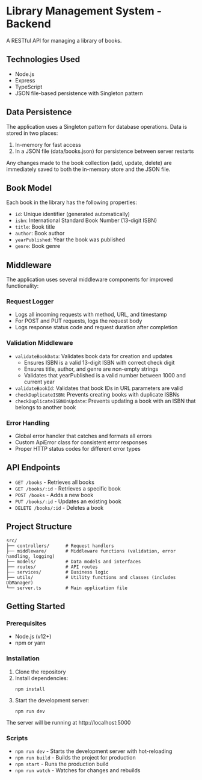 # Library Management System - Backend

A RESTful API for managing a library of books.

## Technologies Used

- Node.js
- Express
- TypeScript
- JSON file-based persistence with Singleton pattern

## Data Persistence

The application uses a Singleton pattern for database operations. Data is stored in two places:
1. In-memory for fast access
2. In a JSON file (data/books.json) for persistence between server restarts

Any changes made to the book collection (add, update, delete) are immediately saved to both the in-memory store and the JSON file.

## Book Model

Each book in the library has the following properties:

- `id`: Unique identifier (generated automatically)
- `isbn`: International Standard Book Number (13-digit ISBN)
- `title`: Book title
- `author`: Book author
- `yearPublished`: Year the book was published
- `genre`: Book genre

## Middleware

The application uses several middleware components for improved functionality:

### Request Logger
- Logs all incoming requests with method, URL, and timestamp
- For POST and PUT requests, logs the request body
- Logs response status code and request duration after completion

### Validation Middleware
- `validateBookData`: Validates book data for creation and updates
  - Ensures ISBN is a valid 13-digit ISBN with correct check digit
  - Ensures title, author, and genre are non-empty strings
  - Validates that yearPublished is a valid number between 1000 and current year
- `validateBookId`: Validates that book IDs in URL parameters are valid
- `checkDuplicateISBN`: Prevents creating books with duplicate ISBNs
- `checkDuplicateISBNOnUpdate`: Prevents updating a book with an ISBN that belongs to another book

### Error Handling
- Global error handler that catches and formats all errors
- Custom ApiError class for consistent error responses
- Proper HTTP status codes for different error types

## API Endpoints

- `GET /books` - Retrieves all books
- `GET /books/:id` - Retrieves a specific book
- `POST /books` - Adds a new book
- `PUT /books/:id` - Updates an existing book
- `DELETE /books/:id` - Deletes a book

## Project Structure

```
src/
├── controllers/      # Request handlers
├── middleware/       # Middleware functions (validation, error handling, logging)
├── models/           # Data models and interfaces
├── routes/           # API routes
├── services/         # Business logic
├── utils/            # Utility functions and classes (includes DbManager)
└── server.ts         # Main application file
```

## Getting Started

### Prerequisites

- Node.js (v12+)
- npm or yarn

### Installation

1. Clone the repository
2. Install dependencies:
   ```
   npm install
   ```
3. Start the development server:
   ```
   npm run dev
   ```

The server will be running at http://localhost:5000

### Scripts

- `npm run dev` - Starts the development server with hot-reloading
- `npm run build` - Builds the project for production
- `npm start` - Runs the production build
- `npm run watch` - Watches for changes and rebuilds

